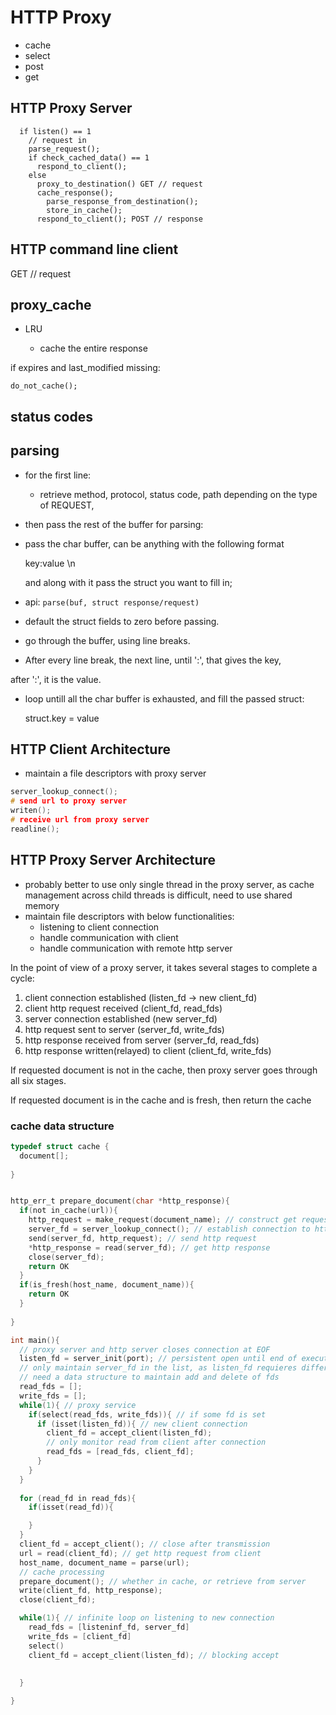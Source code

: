 # HTTP Proxy

* cache
* select
* post
* get

## HTTP Proxy Server

``` 
  if listen() == 1
    // request in
    parse_request();
    if check_cached_data() == 1
      respond_to_client();
    else
      proxy_to_destination() GET // request
      cache_response();
        parse_response_from_destination();
        store_in_cache();
      respond_to_client(); POST // response
```

## HTTP command line client

  GET // request

## proxy_cache

  + LRU

	-	cache the entire response

  if expires and last_modified missing:

    do_not_cache();
    

## status codes

## parsing

* for the first line:
  + retrieve method, protocol, status code, path depending on the type of REQUEST, 

* then pass the rest of the buffer for parsing:
* pass the char buffer, can be anything with the following format

    key:value \n

  and along with it pass the struct you want to fill in; 

* api: `parse(buf, struct response/request)` 

* default the struct fields to zero before passing.

* go through the buffer, using line breaks.

*  After every line break, the next line, until ':', that gives the key, 

  after ':', it is the value.

* loop untill all the char buffer is exhausted, and fill the passed struct:

    struct.key = value

## HTTP Client Architecture

* maintain a file descriptors with proxy server

``` c
server_lookup_connect();
# send url to proxy server
writen();
# receive url from proxy server
readline();
```

## HTTP Proxy Server Architecture

* probably better to use only single thread in the proxy server, as cache management across child threads is difficult, need to use shared memory
* maintain file descriptors with below functionalities:
  + listening to client connection
  + handle communication with client
  + handle communication with remote http server

In the point of view of a proxy server, it takes several stages to complete a cycle:
1. client connection established (listen_fd -> new client_fd)
2. client http request received (client_fd, read_fds)
3. server connection established (new server_fd)
4. http request sent to server (server_fd, write_fds)
5. http response received from server (server_fd, read_fds)
6. http response written(relayed) to client (client_fd, write_fds)

If requested document is not in the cache, then proxy server goes through all six stages.

If requested document is in the cache and is fresh, then return the cache

### cache data structure
```c
typedef struct cache {
  document[];
  
}
```

``` c

http_err_t prepare_document(char *http_response){
  if(not in_cache(url)){
    http_request = make_request(document_name); // construct get request
    server_fd = server_lookup_connect(); // establish connection to http server
    send(server_fd, http_request); // send http request
    *http_response = read(server_fd); // get http response
    close(server_fd);
    return OK
  }
  if(is_fresh(host_name, document_name)){
    return OK
  }
  
}

int main(){
  // proxy server and http server closes connection at EOF
  listen_fd = server_init(port); // persistent open until end of execution
  // only maintain server_fd in the list, as listen_fd requieres different action
  // need a data structure to maintain add and delete of fds
  read_fds = [];
  write_fds = [];
  while(1){ // proxy service
    if(select(read_fds, write_fds)){ // if some fd is set
      if (isset(listen_fd)){ // new client connection
        client_fd = accept_client(listen_fd);
        // only monitor read from client after connection
        read_fds = [read_fds, client_fd];
      }
    }
  }
  
  for (read_fd in read_fds){
    if(isset(read_fd)){

    }
  }
  client_fd = accept_client(); // close after transmission
  url = read(client_fd); // get http request from client
  host_name, document_name = parse(url);
  // cache processing
  prepare_document(); // whether in cache, or retrieve from server
  write(client_fd, http_response);
  close(client_fd);

  while(1){ // infinite loop on listening to new connection
    read_fds = [listeninf_fd, server_fd]
    write_fds = [client_fd]
    select()
    client_fd = accept_client(listen_fd); // blocking accept
    
    
  }

}

```

